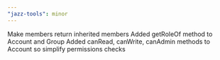 ```yaml
---
"jazz-tools": minor
---
```


Make members return inherited members
Added getRoleOf method to Account and Group
Added canRead, canWrite, canAdmin methods to Account so simplify permissions checks